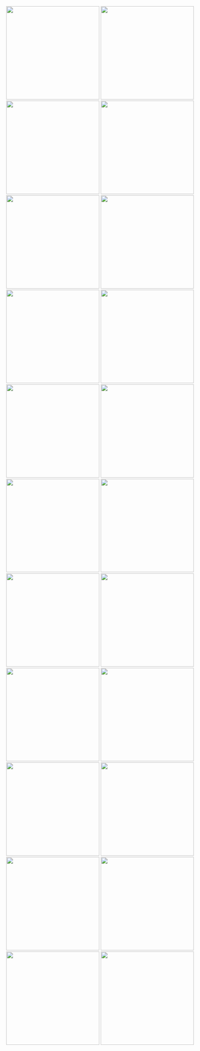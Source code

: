 <img src="https://github.com/Bhavin1313/Decora/assets/99348404/8da9c1eb-5fdf-4309-b821-190e5f49d3ee" width="250px">
<img src="https://github.com/Bhavin1313/Decora/assets/99348404/378ac4cb-864d-4cf0-8b86-a43b8c9b5bd5" width="250px">
<img src="https://github.com/Bhavin1313/Decora/assets/99348404/fee2bd6b-43f1-42b4-a237-8d0405cd2952" width="250px">
<img src="https://github.com/Bhavin1313/Decora/assets/99348404/b27a34bc-8164-42bc-bd9b-2d7a82dcd17a" width="250px">
<img src="https://github.com/Bhavin1313/Decora/assets/99348404/49e18b93-0684-47e6-bc4a-35e0931d26b7" width="250px">
<img src="https://github.com/Bhavin1313/Decora/assets/99348404/3cd97691-e03d-4347-ba63-7d627d554de0" width="250px">
<img src="https://github.com/Bhavin1313/Decora/assets/99348404/03f63ca1-fe82-4009-97d4-b8d62b0c28b1" width="250px">
<img src="https://github.com/Bhavin1313/Decora/assets/99348404/25f105b8-59f9-4540-a905-4231228a950e" width="250px">
<img src="https://github.com/Bhavin1313/Decora/assets/99348404/e34ce290-fbff-47ba-b87d-b5632dae756a" width="250px">
<img src="https://github.com/Bhavin1313/Decora/assets/99348404/fbd78a0a-ba29-4677-a713-89d949e01c21" width="250px">
<img src="https://github.com/Bhavin1313/Decora/assets/99348404/736fd798-f6e2-4cb2-be98-c52bf45fdc2f" width="250px">
<img src="https://github.com/Bhavin1313/Decora/assets/99348404/b96c0465-bdce-42be-a929-51694f69fa5e" width="250px">
<img src="https://github.com/Bhavin1313/Decora/assets/99348404/a6f47102-9786-4f31-97e9-4613d6e97a76" width="250px">
<img src="https://github.com/Bhavin1313/Decora/assets/99348404/8f8407a1-76fb-4b8d-8a99-bcb013e313a3" width="250px">
<img src="https://github.com/Bhavin1313/Decora/assets/99348404/44b50f9f-3681-4b52-869e-3a19190b2de5" width="250px">
<img src="https://github.com/Bhavin1313/Decora/assets/99348404/ded2a096-94e9-4f62-ab52-071d4ce9d237" width="250px">
<img src="https://github.com/Bhavin1313/Decora/assets/99348404/ccbf9cb2-89e6-4813-bbca-d78815b3d42b" width="250px">
<img src="https://github.com/Bhavin1313/Decora/assets/99348404/5878bf3a-0178-4957-9035-c30f609edc0f" width="250px">
<img src="https://github.com/Bhavin1313/Decora/assets/99348404/c4862fe3-14e5-4261-a4a9-7962cd4045f3" width="250px">
<img src="https://github.com/Bhavin1313/Decora/assets/99348404/9e6b09ad-f309-418d-8a34-030834de8662" width="250px">
<img src="https://github.com/Bhavin1313/Decora/assets/99348404/20d4809e-430b-40e5-9231-6428be2da9c5" width="250px">
<img src="https://github.com/Bhavin1313/Decora/assets/99348404/cd42232d-3b60-43c9-9594-6354e43cdbf5" width="250px">

